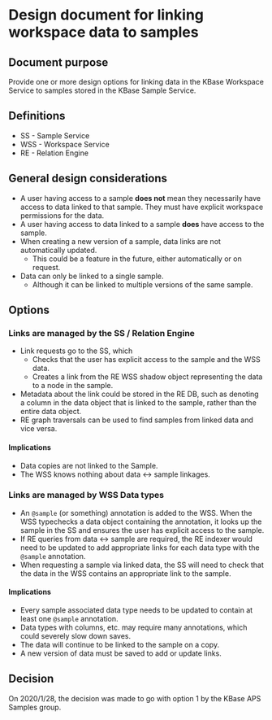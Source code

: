 # Design document for linking workspace data to samples

## Document purpose

Provide one or more design options for linking data in the KBase Workspace Service to
samples stored in the KBase Sample Service.

## Definitions

* SS - Sample Service
* WSS - Workspace Service
* RE - Relation Engine

## General design considerations

* A user having access to a sample **does not** mean they necessarily have access to data linked
  to that sample. They must have explicit workspace permissions for the data.
* A user having access to data linked to a sample **does** have access to the sample.
* When creating a new version of a sample, data links are not automatically updated.
  * This could be a feature in the future, either automatically or on request.
* Data can only be linked to a single sample.
  * Although it can be linked to multiple versions of the same sample.

## Options

### Links are managed by the SS / Relation Engine

* Link requests go to the SS, which
    * Checks that the user has explicit access to the sample and the WSS data.
    * Creates a link from the RE WSS shadow object representing the data to a node in the sample.
* Metadata about the link could be stored in the RE DB, such as denoting a column in the data
  object that is linked to the sample, rather than the entire data object.
* RE graph traversals can be used to find samples from linked data and vice versa.

#### Implications

* Data copies are not linked to the Sample.
* The WSS knows nothing about data <-> sample linkages.

### Links are managed by WSS Data types

* An `@sample` (or something) annotation is added to the WSS. When the WSS typechecks a data
  object containing the annotation, it looks up the sample in the SS and ensures the user has
  explicit access to the sample.
* If RE queries from data <-> sample are required, the RE indexer would need to be updated
  to add appropriate links for each data type with the `@sample` annotation.
* When requesting a sample via linked data, the SS will need to check that the data in the WSS
  contains an appropriate link to the sample.

#### Implications
* Every sample associated data type needs to be updated to contain at least one `@sample`
  annotation.
* Data types with columns, etc. may require many annotations, which could severely slow down
  saves.
* The data will continue to be linked to the sample on a copy.
* A new version of data must be saved to add or update links.

## Decision

On 2020/1/28, the decision was made to go with option 1 by the KBase APS Samples group.
